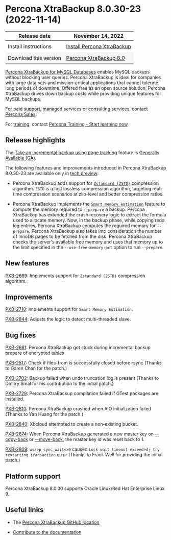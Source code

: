 # Percona XtraBackup 8.0.30-23 (2022-11-14)

<style>
    table {
        width=50%';
        font-family: Chivo, Colfax, Franziska, Helvetica, Arial, sans-serif;
    }
    table td {
        border: 0px;
        padding: 8px;
    }
    tr:nth-child(even){
        background-color:#f5f5f5
    }
    tr:hover {
        background-color: #dddd;
    }
</style>

| Release date | November 14, 2022 |
|---|---|
| Install instructions | [Install Percona XtraBackup](https://www.percona.com/doc/percona-xtrabackup/8.0/installation.html) |
| Download this version | [Percona XtraBackup 8.0](https://www.percona.com/downloads/Percona-XtraBackup-LATEST/) |

[Percona XtraBackup for MySQL Databases](https://www.percona.com/software/mysql-database/percona-xtrabackup) enables MySQL backups without blocking user queries. Percona XtraBackup is ideal for companies with large data sets and mission-critical applications that cannot tolerate long periods of downtime. Offered free as an open source solution, Percona XtraBackup drives down backup costs while providing unique features for MySQL backups.

For paid [support](https://www.percona.com/services/support), [managed services](https://www.percona.com/services/managed-services) or [consulting services](https://www.percona.com/services/consulting), contact [Percona Sales](https://www.percona.com/about-percona/contact).

For [training](https://www.percona.com/training), contact [Percona Training - Start learning now](https://learn.percona.com/contact-me).

## Release highlights

The [Take an incremental backup using page tracking](../../page-tracking.md) feature is [Generally Available (GA)](../../glossary.md#general-availability-ga).

The following features and improvements introduced in Percona XtraBackup 8.0.30-23 are available only in [tech preview](../../glossary.md#tech-preview):

* Percona XtraBackup adds support for [`Zstandard (ZSTD)`](../../create-compressed-backup.md) compression algorithm. `ZSTD` is a fast lossless compression algorithm, targeting real-time compression scenarios at zlib-level and better compression ratios. 

* Percona XtraBackup implements the [`Smart memory estimation`](../../smart-memory-estimation.md) feature to compute the memory required to `--prepare` a backup. Percona XtraBackup has extended the crash recovery logic to extract the formula used to allocate memory. Now, in the backup phase, while copying redo log entries, Percona XtraBackup computes the required memory for `--prepare`. Percona XtraBackup also takes into consideration the number of InnoDB pages to be fetched from the disk. Percona XtraBackup checks the server's available free memory and uses that memory up to the limit specified in the `--use-free-memory-pct` option to run `--prepare`.

## New features

[PXB-2669](https://jira.percona.com/browse/PXB-2669): Implements support for `Zstandard (ZSTD)` compression algorithm.

## Improvements

[PXB-2710](https://jira.percona.com/browse/PXB-2710): Implements support for `Smart Memory Estimation`.

[PXB-2844](https://jira.percona.com/browse/PXB-2844): Adjusts the logic to detect multi-threaded slave.

## Bug fixes

[PXB-2681](https://jira.percona.com/browse/PXB-2681): Percona XtraBackup got stuck during incremental backup prepare of encrypted tables.

[PXB-2517](https://jira.percona.com/browse/PXB-2517): Check if files-from is successfully closed before rsync (Thanks to Garen Chan for the patch.)

[PXB-2702](https://jira.percona.com/browse/PXB-2702): Backup failed when undo truncation log is present (Thanks to Dmitry Smal for his contribution to the initial patch.)

[PXB-2729](https://jira.percona.com/browse/PXB-2729): Percona XtraBackup compilation failed if GTest packages are installed.

[PXB-2810](https://jira.percona.com/browse/PXB-2810): Percona XtraBackup crashed when AIO initialization failed (Thanks to Yan Huang for the patch.) 

[PXB-2840](https://jira.percona.com/browse/PXB-2840): Xbcloud attempted to create a non-existing bucket. 

[PXB-2874](https://jira.percona.com/browse/PXB-2874): When Percona XtraBackup generated a new master key on [--copy-back] or [--move-back], the master key id was reset back to 1.

[PXB-2809](https://jira.percona.com/browse/PXB-2809): `wsrep_sync_wait<>0` caused `Lock wait timeout exceeded; try restarting transaction` error (Thanks to Frank Well for providing the initial patch.)

## Platform support

Percona XtraBackup 8.0.30 supports Oracle Linux/Red Hat Enterprise Linux 9.

## Useful links

* The [Percona XtraBackup GitHub location](https://github.com/percona/percona-xtrabackup)

* [Contribute to the documentation](https://github.com/percona/pxb-docs/blob/8.0/contributing.md)

[--copy-back]: ../../../../xtrabackup-option-reference.md#copy-back

[--move-back]: ../../../../xtrabackup-option-reference.md#move-back